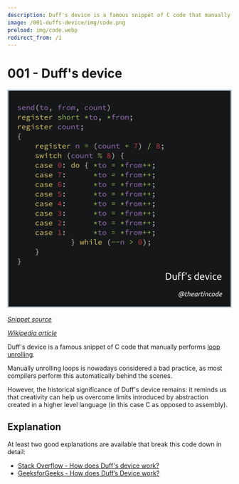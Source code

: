 ```yaml
---
description: Duff's device is a famous snippet of C code that manually performs loop unrolling.
image: /001-duffs-device/img/code.png
preload: img/code.webp
redirect_from: /1
---
```


# 001 - Duff's device

<picture>
  <source srcset="img/code.webp" type="image/webp">
  <source srcset="img/code.png" type="image/png">
  <img src="img/code.png" alt="Code snippet of Duff's device">
</picture>

[*Snippet source*](https://www.lysator.liu.se/c/duffs-device.html)

[*Wikipedia article*](https://en.wikipedia.org/wiki/Duff%27s_device)

Duff's device is a famous snippet of C code that manually performs [loop unrolling](https://www.geeksforgeeks.org/loop-unrolling/).

Manually unrolling loops is nowadays considered a bad practice, as most
compilers perform this automatically behind the scenes.

However, the historical significance of Duff's device remains: it reminds us
that creativity can help us overcome limits introduced by abstraction created
in a higher level language (in this case C as opposed to assembly).

## Explanation

At least two good explanations are available that break this code down in detail:

-   [Stack Overflow - How does Duff's device work?](https://stackoverflow.com/questions/514118/how-does-duffs-device-work)
-   [GeeksforGeeks - How does Duff’s Device work?](https://www.geeksforgeeks.org/duffs-device-work/)
